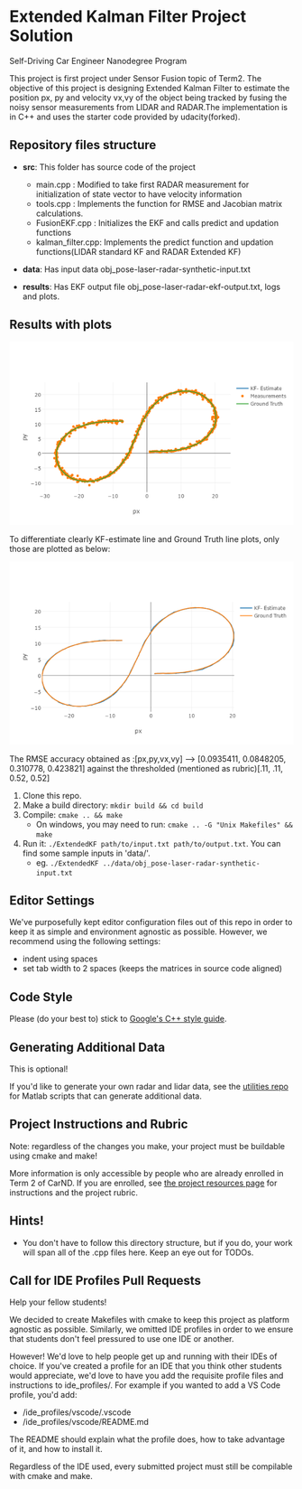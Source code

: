 # Extended Kalman Filter Project Solution
Self-Driving Car Engineer Nanodegree Program

This project is first project under Sensor Fusion topic of Term2. The objective of this project is designing Extended Kalman Filter to estimate the position px, py and velocity vx,vy of the object being tracked by fusing the noisy sensor measurements from LIDAR and RADAR.The implementation is in C++ and uses the starter code provided by udacity(forked).


## Repository files structure

* **src**: This folder has source code of the project
     - main.cpp : Modified to take first RADAR measurement for initialization of state vector to have velocity information
     - tools.cpp : Implements the function for RMSE and Jacobian matrix calculations.
     - FusionEKF.cpp : Initializes the EKF and calls predict and updation functions
     - kalman_filter.cpp: Implements the predict function and updation functions(LIDAR standard KF and RADAR Extended KF)
     
* **data**: Has input data obj_pose-laser-radar-synthetic-input.txt
* **results**: Has EKF output file obj_pose-laser-radar-ekf-output.txt, logs and plots.
     
 
## Results with plots


![](./results/KF_Meas_GT_plot.png)


To differentiate clearly KF-estimate line and Ground Truth line plots, only those are plotted as below:

![](./results/KF_GT_plot.png)


The RMSE accuracy obtained as :[px,py,vx,vy] --> [0.0935411, 0.0848205, 0.310778, 0.423821] against the thresholded (mentioned as rubric)[.11, .11, 0.52, 0.52]

1. Clone this repo.
2. Make a build directory: `mkdir build && cd build`
3. Compile: `cmake .. && make` 
   * On windows, you may need to run: `cmake .. -G "Unix Makefiles" && make`
4. Run it: `./ExtendedKF path/to/input.txt path/to/output.txt`. You can find
   some sample inputs in 'data/'.
    - eg. `./ExtendedKF ../data/obj_pose-laser-radar-synthetic-input.txt`

## Editor Settings

We've purposefully kept editor configuration files out of this repo in order to
keep it as simple and environment agnostic as possible. However, we recommend
using the following settings:

* indent using spaces
* set tab width to 2 spaces (keeps the matrices in source code aligned)

## Code Style

Please (do your best to) stick to [Google's C++ style guide](https://google.github.io/styleguide/cppguide.html).

## Generating Additional Data

This is optional!

If you'd like to generate your own radar and lidar data, see the
[utilities repo](https://github.com/udacity/CarND-Mercedes-SF-Utilities) for
Matlab scripts that can generate additional data.

## Project Instructions and Rubric

Note: regardless of the changes you make, your project must be buildable using
cmake and make!

More information is only accessible by people who are already enrolled in Term 2
of CarND. If you are enrolled, see [the project resources page](https://classroom.udacity.com/nanodegrees/nd013/parts/40f38239-66b6-46ec-ae68-03afd8a601c8/modules/0949fca6-b379-42af-a919-ee50aa304e6a/lessons/f758c44c-5e40-4e01-93b5-1a82aa4e044f/concepts/382ebfd6-1d55-4487-84a5-b6a5a4ba1e47)
for instructions and the project rubric.

## Hints!

* You don't have to follow this directory structure, but if you do, your work
  will span all of the .cpp files here. Keep an eye out for TODOs.

## Call for IDE Profiles Pull Requests

Help your fellow students!

We decided to create Makefiles with cmake to keep this project as platform
agnostic as possible. Similarly, we omitted IDE profiles in order to we ensure
that students don't feel pressured to use one IDE or another.

However! We'd love to help people get up and running with their IDEs of choice.
If you've created a profile for an IDE that you think other students would
appreciate, we'd love to have you add the requisite profile files and
instructions to ide_profiles/. For example if you wanted to add a VS Code
profile, you'd add:

* /ide_profiles/vscode/.vscode
* /ide_profiles/vscode/README.md

The README should explain what the profile does, how to take advantage of it,
and how to install it.

Regardless of the IDE used, every submitted project must
still be compilable with cmake and make.
